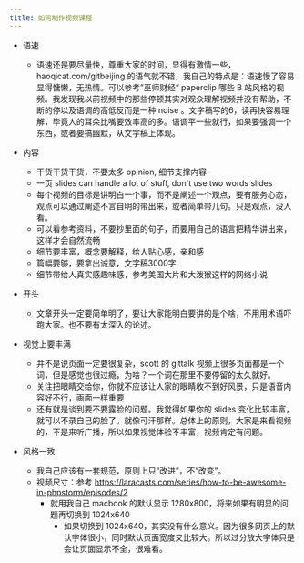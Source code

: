 ```yaml
---
title: 如何制作视频课程
---
```


- 语速
  - 语速还是要尽量快，尊重大家的时间，显得有激情一些， haoqicat.com/gitbeijing 的语气就不错，我自己的特点是：语速慢了容易显得慵懒，无热情。可以参考”巫师财经“ paperclip 哪些 B 站风格的视频。我发现我以前视频中的那些停顿其实对观众理解视频并没有帮助，不断的停以及语调的高低反而是一种 noise 。文字稿写的6，读再快容易理解，毕竟人的耳朵比嘴要效率高的多。语调平一些就行，如果要强调一个东西，或者要搞幽默，从文字稿上体现。

- 内容
  - 干货干货干货，不要太多 opinion, 细节支撑内容
  - 一页 slides can handle a lot of stuff, don't use two words slides
  - 每个视频的目标是讲明白一个事，而不是阐述一个观点，要有服务心态，观点可以通过阐述不言自明的带出来，或者简单带几句。只是观点，没人看。
  - 可以看参考资料，不要抄里面的句子，而要用自己的语言把精华讲出来，这样才会自然流畅
  - 细节要丰富，概念要解释，给人贴心感，亲和感
  - 篇幅要够，要拿出诚意，文字稿3000字
  - 细节带给人真实感趣味感，参考美国大片和大泼猴这样的网络小说


- 开头
  - 文章开头一定要简单明了，要让大家能明白要讲的是个啥，不用用术语吓跑大家。也不要有太深入的论述。

- 视觉上要丰满
  - 并不是说页面一定要很复杂，scott 的 gittalk 视频上很多页面都是一个词，但是感觉也很过瘾，为啥？一个词在那里不要停留的太久就好。
  - 关注把眼睛交给你，你就不应该让人家的眼睛收不到好风景，只是语音内容好不行，画面一样重要
  - 还有就是谈到要不要露脸的问题。我觉得如果你的 slides 变化比较丰富，就可以不录自己的脸了。就像可汗那样。总体上的原则，大家是来看视频的，不是来听广播，所以如果视觉体验不丰富，视频肯定有问题。

- 风格一致
  - 我自己应该有一套规范，原则上只“改进”，不“改变”。
  - 视频尺寸：参考
    <https://laracasts.com/series/how-to-be-awesome-in-phpstorm/episodes/2>
    - 就用我自己 macbook 的默认显示 1280x800，将来如果有明显的问题再切换到 1024x640
      - 如果切换到
        1024x640，其实没有什么意义。因为很多网页上的默认字体很小，同时默认页面宽度又比较大。所以过分放大字体只是会让页面显示不全，很难看。
